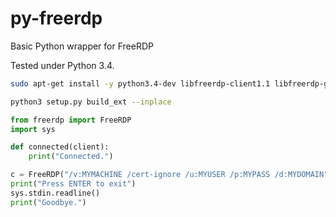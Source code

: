 # py-freerdp
Basic Python wrapper for FreeRDP

Tested under Python 3.4.

```bash
sudo apt-get install -y python3.4-dev libfreerdp-client1.1 libfreerdp-gdi1.1

python3 setup.py build_ext --inplace
```

```python
from freerdp import FreeRDP
import sys

def connected(client):
    print("Connected.")

c = FreeRDP("/v:MYMACHINE /cert-ignore /u:MYUSER /p:MYPASS /d:MYDOMAIN", connected)
print("Press ENTER to exit")
sys.stdin.readline()
print("Goodbye.")
```

